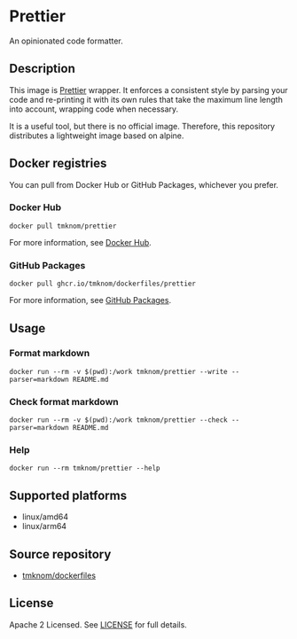 # Prettier

An opinionated code formatter.

## Description

This image is [Prettier](https://prettier.io/docs/en/) wrapper.
It enforces a consistent style by parsing your code and re-printing it with its own rules
that take the maximum line length into account, wrapping code when necessary.

It is a useful tool, but there is no official image.
Therefore, this repository distributes a lightweight image based on alpine.

## Docker registries

You can pull from Docker Hub or GitHub Packages, whichever you prefer.

### Docker Hub

```shell
docker pull tmknom/prettier
```

For more information, see [Docker Hub](https://hub.docker.com/repository/docker/tmknom/prettier).

### GitHub Packages

```shell
docker pull ghcr.io/tmknom/dockerfiles/prettier
```

For more information, see [GitHub Packages](https://github.com/tmknom/dockerfiles/pkgs/container/dockerfiles%2Fprettier).

## Usage

### Format markdown

```shell
docker run --rm -v $(pwd):/work tmknom/prettier --write --parser=markdown README.md
```

### Check format markdown

```shell
docker run --rm -v $(pwd):/work tmknom/prettier --check --parser=markdown README.md
```

### Help

```shell
docker run --rm tmknom/prettier --help
```

## Supported platforms

- linux/amd64
- linux/arm64

## Source repository

- [tmknom/dockerfiles](https://github.com/tmknom/dockerfiles/)

## License

Apache 2 Licensed. See [LICENSE](/LICENSE) for full details.
